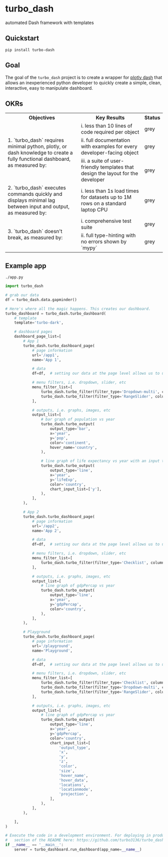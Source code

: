 # turbo_dash
automated Dash framework with templates

## Quickstart
`pip install turbo-dash`

## Goal
The goal of the `turbo_dash` project is to create a wrapper for [plotly dash](https://plotly.com/dash/) that allows an 
inexperienced python developer to quickly create a simple, clean, interactive, easy to manipulate dashboard.

## OKRs
<table>
    <tbody>
        <tr>
            <th>Objectives</th>
            <th>Key Results</th>
            <th>Status</th>
        </tr>
        <tr>
            <td rowspan="3">
                1. `turbo_dash` requires minimal python, plotly, or dash knowledge to create a fully functional 
                dashboard, as measured by:
            </td>
            <td>i. less than 10 lines of code required per object</td>
            <td>grey</td>
        </tr>
        <tr>
            <td>ii. full documentation with examples for every developer-facing object</td>
            <td>grey</td>
        </tr>
        <tr>
            <td>iii. a suite of user-friendly templates that design the layout for the developer</td>
            <td>grey</td>
        </tr>
        <tr>
            <td>
                2. `turbo_dash` executes commands quickly and displays minimal lag between 
                input and output, as measured by:
            </td>
            <td>i. less than 1s load times for datasets up to 1M rows on a standard laptop CPU</td>
            <td>grey</td>
        </tr>
        <tr>
            <td rowspan="2">3. `turbo_dash` doesn't break, as measured by:</td>
            <td>i. comprehensive test suite</td>
            <td>grey</td>
        </tr>
        <tr>
            <td>ii. full type-hinting with no errors shown by `mypy`</td>
            <td>grey</td>
        </tr>
    </tbody>
</table>

## Example app
`./app.py`
```python
import turbo_dash

# grab our data
df = turbo_dash.data.gapminder()

# Here's where all the magic happens. This creates our dashboard.
turbo_dashboard = turbo_dash.turbo_dashboard(
    # template
    template='turbo-dark',

    # dashboard pages
    dashboard_page_list=[
        # App 1
        turbo_dash.turbo_dashboard_page(
            # page information
            url='/app1',
            name='App 1',

            # data
            df=df,  # setting our data at the page level allows us to use different datasets for each page

            # menu filters, i.e. dropdown, slider, etc
            menu_filter_list=[
                turbo_dash.turbo_filter(filter_type='Dropdown-multi', column='country'),
                turbo_dash.turbo_filter(filter_type='RangeSlider', column='year'),
            ],

            # outputs, i.e. graphs, images, etc
            output_list=[
                # bar graph of population vs year
                turbo_dash.turbo_output(
                    output_type='bar',
                    x='year',
                    y='pop',
                    color='continent',
                    hover_name='country',
                ),

                # line graph of life expectancy vs year with an input to change the y axis to a different column
                turbo_dash.turbo_output(
                    output_type='line',
                    x='year',
                    y='lifeExp',
                    color='country',
                    chart_input_list=['y'],
                ),
            ],
        ),

        # App 2
        turbo_dash.turbo_dashboard_page(
            # page information
            url='/app2',
            name='App 2',

            # data
            df=df,  # setting our data at the page level allows us to use different datasets for each page

            # menu filters, i.e. dropdown, slider, etc
            menu_filter_list=[
                turbo_dash.turbo_filter(filter_type='Checklist', column='continent'),
            ],

            # outputs, i.e. graphs, images, etc
            output_list=[
                # line graph of gdpPercap vs year
                turbo_dash.turbo_output(
                    output_type='line',
                    x='year',
                    y='gdpPercap',
                    color='country',
                ),
            ],
        ),

        # Playground
        turbo_dash.turbo_dashboard_page(
            # page information
            url='/playground',
            name='Playground',

            # data
            df=df,  # setting our data at the page level allows us to use different datasets for each page

            # menu filters, i.e. dropdown, slider, etc
            menu_filter_list=[
                turbo_dash.turbo_filter(filter_type='Checklist', column='continent'),
                turbo_dash.turbo_filter(filter_type='Dropdown-multi', column='country'),
                turbo_dash.turbo_filter(filter_type='RangeSlider', column='year'),
            ],

            # outputs, i.e. graphs, images, etc
            output_list=[
                # line graph of gdpPercap vs year
                turbo_dash.turbo_output(
                    output_type='line',
                    x='year',
                    y='gdpPercap',
                    color='country',
                    chart_input_list=[
                        'output_type',
                        'x',
                        'y',
                        'z',
                        'color',
                        'size',
                        'hover_name',
                        'hover_data',
                        'locations',
                        'locationmode',
                        'projection',
                    ],
                ),
            ],
        ),

    ],
)

# Execute the code in a development environment. For deploying in production, see the "Deploying in Production" 
#   section of the README here: https://github.com/turbo3136/turbo_dash/blob/master/README.md
if __name__ == '__main__':
    server = turbo_dashboard.run_dashboard(app_name=__name__)
```
